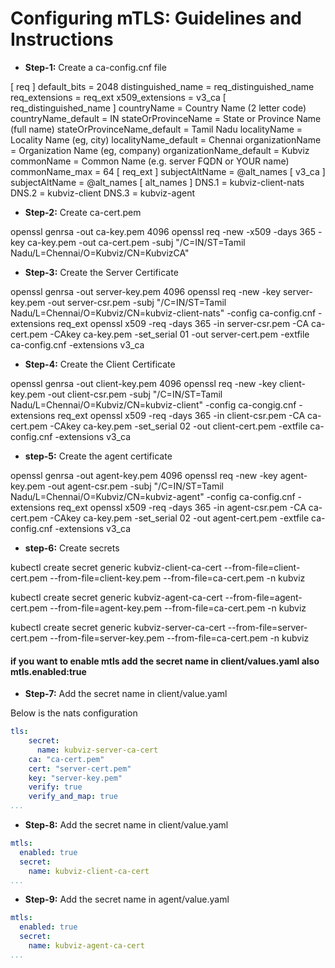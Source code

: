# Configuring mTLS: Guidelines and Instructions

- **Step-1:** Create a ca-config.cnf file

[ req ]
default_bits        = 2048
distinguished_name  = req_distinguished_name
req_extensions      = req_ext
x509_extensions     = v3_ca
[ req_distinguished_name ]
countryName                 = Country Name (2 letter code)
countryName_default         = IN
stateOrProvinceName         = State or Province Name (full name)
stateOrProvinceName_default = Tamil Nadu
localityName                = Locality Name (eg, city)
localityName_default        = Chennai
organizationName            = Organization Name (eg, company)
organizationName_default    = Kubviz
commonName                  = Common Name (e.g. server FQDN or YOUR name)
commonName_max              = 64
[ req_ext ]
subjectAltName = @alt_names
[ v3_ca ]
subjectAltName = @alt_names
[ alt_names ]
DNS.1 = kubviz-client-nats
DNS.2 = kubviz-client
DNS.3 = kubviz-agent

- **Step-2:** Create ca-cert.pem

openssl genrsa -out ca-key.pem 4096
openssl req -new -x509 -days 365 -key ca-key.pem -out ca-cert.pem -subj "/C=IN/ST=Tamil Nadu/L=Chennai/O=Kubviz/CN=KubvizCA"

- **Step-3:** Create the Server Certificate

openssl genrsa -out server-key.pem 4096
openssl req -new -key server-key.pem -out server-csr.pem -subj "/C=IN/ST=Tamil Nadu/L=Chennai/O=Kubviz/CN=kubviz-client-nats" -config ca-config.cnf -extensions req_ext
openssl x509 -req -days 365 -in server-csr.pem -CA ca-cert.pem -CAkey ca-key.pem -set_serial 01 -out server-cert.pem -extfile ca-config.cnf -extensions v3_ca

- **Step-4:** Create the Client Certificate

openssl genrsa -out client-key.pem 4096
openssl req -new -key client-key.pem -out client-csr.pem -subj "/C=IN/ST=Tamil Nadu/L=Chennai/O=Kubviz/CN=kubviz-client" -config ca-congig.cnf -extensions req_ext
openssl x509 -req -days 365 -in client-csr.pem -CA ca-cert.pem -CAkey ca-key.pem -set_serial 02 -out client-cert.pem -extfile ca-config.cnf -extensions v3_ca

- **step-5:** Create the agent certificate

openssl genrsa -out agent-key.pem 4096
openssl req -new -key agent-key.pem -out agent-csr.pem -subj "/C=IN/ST=Tamil Nadu/L=Chennai/O=Kubviz/CN=kubviz-agent" -config ca-config.cnf -extensions req_ext
openssl x509 -req -days 365 -in agent-csr.pem -CA ca-cert.pem -CAkey ca-key.pem -set_serial 02 -out agent-cert.pem -extfile ca-config.cnf -extensions v3_ca

- **step-6:** Create secrets

kubectl create secret generic kubviz-client-ca-cert --from-file=client-cert.pem --from-file=client-key.pem --from-file=ca-cert.pem -n kubviz

kubectl create secret generic kubviz-agent-ca-cert --from-file=agent-cert.pem --from-file=agent-key.pem --from-file=ca-cert.pem -n kubviz

kubectl create secret generic kubviz-server-ca-cert --from-file=server-cert.pem --from-file=server-key.pem --from-file=ca-cert.pem -n kubviz

#### if you want to enable mtls add the secret name in client/values.yaml also mtls.enabled:true

- **Step-7:** Add the secret name in client/value.yaml

Below is the nats configuration

```yaml
tls:
    secret:
      name: kubviz-server-ca-cert
    ca: "ca-cert.pem"
    cert: "server-cert.pem"
    key: "server-key.pem"
    verify: true
    verify_and_map: true
...
```

- **Step-8:** Add the secret name in client/value.yaml

```yaml
mtls:
  enabled: true
  secret:
    name: kubviz-client-ca-cert
...
```

- **Step-9:** Add the secret name in agent/value.yaml

```yaml
mtls:
  enabled: true
  secret:
    name: kubviz-agent-ca-cert
...
```
